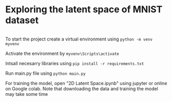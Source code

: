 # Exploring the latent space of MNIST dataset

![]()

To start the project create a virtual environment using ```python -m venv myvenv ```

Activate the environment by ```myvenv\Scripts\activate```

Intsall necesarry libraries using ```pip install -r requirements.txt```

Run main.py file using ```python main.py```

For training the model, open "2D Latent Space.ipynb" using jupyter or online on Google colab. Note that downloading the data and training the model may take some time 
